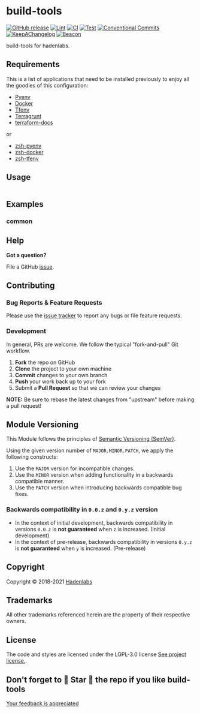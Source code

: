 <!--


  ** DO NOT EDIT THIS FILE
  **
  ** 1) Make all changes to `README.yaml`
  ** 2) Run`make readme` to rebuild this file.
  **
  ** (We maintain HUNDREDS of open source projects. This is how we maintain our sanity.)
  **


  -->

# build-tools

[![GitHub release](https://img.shields.io/github/release/hadenlabs/build-tools?style=flat-square)](https://github.com/hadenlabs/build-tools/releases/latest) [![Lint](https://img.shields.io/github/workflow/status/hadenlabs/build-tools/lint-code)](https://github.com/hadenlabs/build-tools/actions?workflow=lint-code) [![CI](https://img.shields.io/github/workflow/status/hadenlabs/build-tools/ci)](https://github.com/hadenlabs/build-tools/actions?workflow=ci) [![Test](https://img.shields.io/github/workflow/status/hadenlabs/build-tools/test)](https://github.com/hadenlabs/build-tools/actions?workflow=test) [![Conventional Commits](https://img.shields.io/badge/Conventional%20Commits-1.0.0-yellow)](https://conventionalcommits.org) [![KeepAChangelog](https://img.shields.io/badge/Keep%20A%20Changelog-1.0.0-%23E05735)](https://keepachangelog.com) [![Beacon](https://ga-beacon.appspot.com/G-MZEK48EGE8/build-tools/readme)](https://github.com/hadenlabs/build-tools)

build-tools for hadenlabs.

## Requirements

This is a list of applications that need to be installed previously to enjoy all the goodies of this configuration:

- [Pyenv](https://github.com/pyenv/pyenv)
- [Docker](https://www.docker.com/)
- [Tfenv](https://github.com/tfutils/tfenv)
- [Terragrunt](https://github.com/gruntwork-io/terragrunt)
- [terraform-docs](https://github.com/segmentio/terraform-docs)

or

- [zsh-pyenv](https://github.com/luismayta/zsh-pyenv)
- [zsh-docker](https://github.com/hadenlabs/zsh-docker)
- [zsh-tfenv](https://github.com/luismayta/zsh-tfenv)

## Usage

```bash

```

## Examples

### common

## Help

**Got a question?**

File a GitHub [issue](https://github.com/hadenlabs/build-tools/issues).

## Contributing

### Bug Reports & Feature Requests

Please use the [issue tracker](https://github.com/hadenlabs/build-tools/issues) to report any bugs or file feature requests.

### Development

In general, PRs are welcome. We follow the typical "fork-and-pull" Git workflow.

1.  **Fork** the repo on GitHub
2.  **Clone** the project to your own machine
3.  **Commit** changes to your own branch
4.  **Push** your work back up to your fork
5.  Submit a **Pull Request** so that we can review your changes

**NOTE:** Be sure to rebase the latest changes from "upstream" before making a pull request!

## Module Versioning

This Module follows the principles of [Semantic Versioning (SemVer)](https://semver.org/).

Using the given version number of `MAJOR.MINOR.PATCH`, we apply the following constructs:

1. Use the `MAJOR` version for incompatible changes.
1. Use the `MINOR` version when adding functionality in a backwards compatible manner.
1. Use the `PATCH` version when introducing backwards compatible bug fixes.

### Backwards compatibility in `0.0.z` and `0.y.z` version

- In the context of initial development, backwards compatibility in versions `0.0.z` is **not guaranteed** when `z` is increased. (Initial development)
- In the context of pre-release, backwards compatibility in versions `0.y.z` is **not guaranteed** when `y` is increased. (Pre-release)

## Copyright

Copyright © 2018-2021 [Hadenlabs](https://hadenlabs.com)

## Trademarks

All other trademarks referenced herein are the property of their respective owners.

## License

The code and styles are licensed under the LGPL-3.0 license [See project license.](LICENSE).

## Don't forget to 🌟 Star 🌟 the repo if you like build-tools

[Your feedback is appreciated](https://github.com/hadenlabs/build-tools/issues)
